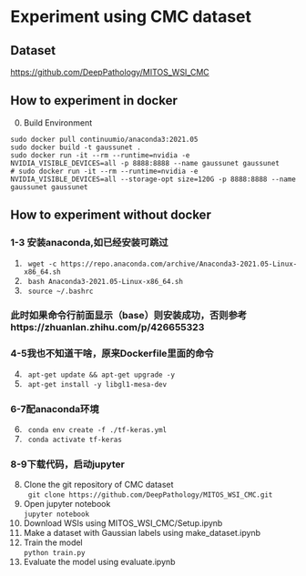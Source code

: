 # Experiment using CMC dataset

## Dataset

https://github.com/DeepPathology/MITOS_WSI_CMC  

## How to experiment in docker

0. Build Environment  

```
sudo docker pull continuumio/anaconda3:2021.05  
sudo docker build -t gaussunet .  
sudo docker run -it --rm --runtime=nvidia -e NVIDIA_VISIBLE_DEVICES=all -p 8888:8888 --name gaussunet gaussunet  
# sudo docker run -it --rm --runtime=nvidia -e NVIDIA_VISIBLE_DEVICES=all --storage-opt size=120G -p 8888:8888 --name gaussunet gaussunet  
```

## How to experiment without docker
### 1-3 安装anaconda,如已经安装可跳过
1. ` wget -c https://repo.anaconda.com/archive/Anaconda3-2021.05-Linux-x86_64.sh` 
2. ` bash Anaconda3-2021.05-Linux-x86_64.sh` 
3. ` source ~/.bashrc` 
### 此时如果命令行前面显示（base）则安装成功，否则参考https://zhuanlan.zhihu.com/p/426655323
### 4-5我也不知道干啥，原来Dockerfile里面的命令
4. ` apt-get update && apt-get upgrade -y` 
5. ` apt-get install -y libgl1-mesa-dev` 
### 6-7配anaconda环境
6. ` conda env create -f ./tf-keras.yml` 
7. ` conda activate tf-keras` 
### 8-9下载代码，启动jupyter
8. Clone the git repository of CMC dataset   
` git clone https://github.com/DeepPathology/MITOS_WSI_CMC.git`   
9. Open jupyter notebook  
`jupyter notebook `  
10. Download WSIs using MITOS_WSI_CMC/Setup.ipynb  
11. Make a dataset with Gaussian labels using make_dataset.ipynb  
12. Train the model  
`python train.py`  
13. Evaluate the model using evaluate.ipynb  

